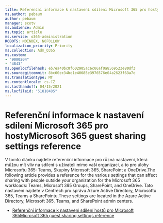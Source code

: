 ```yaml
---
title: Referenční informace k nastavení sdílení Microsoft 365 pro hosty
ms.author: pebaum
author: pebaum
manager: scotv
ms.audience: Admin
ms.topic: article
ms.service: o365-administration
ROBOTS: NOINDEX, NOFOLLOW
localization_priority: Priority
ms.collection: Adm_O365
ms.custom:
- "9000204"
- "4843"
ms.openlocfilehash: eb7ea40bc0f602905ac6c06af0a8569523e80df3
ms.sourcegitcommit: 8bc60ec34bc1e40685e3976576e04a2623f63a7c
ms.translationtype: MT
ms.contentlocale: cs-CZ
ms.lasthandoff: 04/15/2021
ms.locfileid: "51810405"
---
```

# <a name="microsoft-365-guest-sharing-settings-reference"></a><span data-ttu-id="a9978-102">Referenční informace k nastavení sdílení Microsoft 365 pro hosty</span><span class="sxs-lookup"><span data-stu-id="a9978-102">Microsoft 365 guest sharing settings reference</span></span>

<span data-ttu-id="a9978-103">V tomto článku najdete referenční informace pro různá nastavení, která můžou mít vliv na sdílení s uživateli mimo vaši organizaci, a to pro úlohy Microsoftu 365: Teams, Skupiny Microsoft 365, SharePoint a OneDrive.</span><span class="sxs-lookup"><span data-stu-id="a9978-103">The following article provides a reference for the various settings that can affect sharing with people outside your organization for the Microsoft 365 workloads: Teams, Microsoft 365 Groups, SharePoint, and OneDrive.</span></span> <span data-ttu-id="a9978-104">Tato nastavení najdete v Centrech pro správu Azure Active Directory, Microsoftu 365, Teams a SharePointu.</span><span class="sxs-lookup"><span data-stu-id="a9978-104">These settings are located in the Azure Active Directory, Microsoft 365, Teams, and SharePoint admin centers.</span></span>

- [<span data-ttu-id="a9978-105">Referenční informace k nastavení sdílení hostů pro Microsoft 365</span><span class="sxs-lookup"><span data-stu-id="a9978-105">Microsoft 365 guest sharing settings reference</span></span>](https://docs.microsoft.com/microsoft-365/solutions/microsoft-365-guest-settings?view=o365-worldwide)
